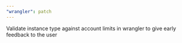```yaml
---
"wrangler": patch
---
```


Validate instance type against account limits in wrangler to give early feedback to the user
